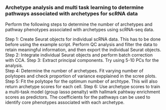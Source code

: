 ### Archetype analysis and multi task learning to determine pathways associated with archetypes for scRNA data

Perform the following steps to determine the number of archetypes and pathway phenotypes associated with archetypes using scRNA-seq data. 

Step 1: Create Seurat objects for individual scRNA data. This has to be done before using the example script. Perform QC analysis and filter the data to retain meaningful information, and then export the individual Seurat objects.  
Step 2: Integrate individual Seurat objects and perform batch correction with CCA. 
Step 3: Extract principal components. Try using 5-10 PCs for the analysis.  
Step 4: Determine the number of archetypes. Fit varying number of polytopes and check proportion of variance expplained in the scree plots. 
Step 5: Fit the polytope for the optimum number of archtype. This will also return archetype scores for each cell. 
Step 6: Use archetype scores to train a multi-task model (group lasso penalty) with hallmark pahtway enrichment scores as predictors. The coefficients for the pathways can be used to identify core phenotypes associated with each archetype. 

